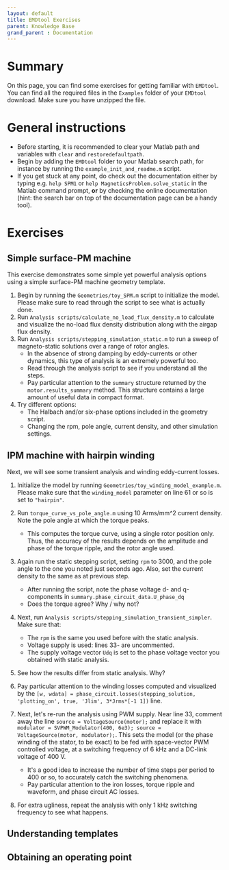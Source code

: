 ```yaml
---
layout: default
title: EMDtool Exercises
parent: Knowledge Base
grand_parent : Documentation
---
```


# Summary

On this page, you can find some exercises for getting familiar with `EMDtool`. You can find all the required files in the `Examples` folder
of your `EMDtool` download. Make sure you have unzipped the file.

# General instructions

* Before starting, it is recommended to clear your Matlab path and variables with `clear` and `restoredefaultpath`.
* Begin by adding the `EMDtool` folder to your Matlab search path, for instance by running the `example_init_and_readme.m` script.
* If you get stuck at any point, do check out the documentation either by typing e.g. `help SPM1` or `help MagneticsProblem.solve_static` in 
the Matlab command prompt, **or** by checking the online documentation (hint: the search bar on top of the documentation page can be a handy
tool).

# Exercises

## Simple surface-PM machine

This exercise demonstrates some simple yet powerful analysis options using a simple surface-PM machine geometry template.

1. Begin by running the `Geometries/toy_SPM.m` script to initialize the model. Please make sure to read through the script to see what 
is actually done.
1. Run `Analysis scripts/calculate_no_load_flux_density.m` to calculate and visualize the no-load flux density distribution along with the airgap
flux density.
1. Run `Analysis scripts/stepping_simulation_static.m` to run a sweep of magneto-static solutions over a range of rotor angles.
	* In the absence of strong damping by eddy-currents or other dynamics, this type of analysis is an extremely powerful too.
	* Read through the analysis script to see if you understand all the steps.
	* Pay particular attention to the `summary` structure returned by the `motor.results_summary` method. This structure contains a large amount of useful data in compact format.
1. Try different options:
	* The Halbach and/or six-phase options included in the geometry script.
	* Changing the rpm, pole angle, current density, and other simulation settings.


## IPM machine with hairpin winding

Next, we will see some transient analysis and winding eddy-current losses.

1. Initialize the model by running `Geometries/toy_winding_model_example.m`. Please make sure that the `winding_model` parameter on line 61 or so is set to `"hairpin"`.

1. Run `torque_curve_vs_pole_angle.m` using 10 Arms/mm^2 current density. Note the pole angle at which the torque peaks.
	* This computes the torque curve, using a single rotor position only. Thus, the accuracy of the results depends on the amplitude and phase of the torque ripple, and the rotor angle used.

1. Again run the static stepping script, setting `rpm` to 3000, and the pole angle to the one you noted just seconds ago. Also, set the current density to the same as at previous step.
	* After running the script, note the phase voltage d- and q-components in `summary.phase_circuit_data.U_phase_dq`
	* Does the torque agree? Why / why not?
	
1. Next, run `Analysis scripts/stepping_simulation_transient_simpler`. Make sure that:
	* The `rpm` is the same you used before with the static analysis.
	* Voltage supply is used: lines 33- are uncommented.
	* The supply voltage vector `Udq` is set to the phase voltage vector you obtained with static analysis.
	
1. See how the results differ from static analysis. Why?

1. Pay particular attention to the winding losses computed and visualized by the `[w, wdata] = phase_circuit.losses(stepping_solution, 'plotting_on', true, 'Jlim', 3*Jrms*[-1 1])` line.

1. Next, let's re-run the analysis using PWM supply. Near line 33, comment away the line `source = VoltageSource(motor);` and replace it with 
`modulator = SVPWM_Modulator(400, 6e3); source = VoltageSource(motor, modulator);`. This sets the model (or the phase winding of the stator, to be exact) to be fed with space-vector PWM controlled voltage, at
a switching frequency of 6 kHz and a DC-link voltage of 400 V.
	* It's a good idea to increase the number of time steps per period to 400 or so, to accurately catch the switching phenomena.
	* Pay particular attention to the iron losses, torque ripple and waveform, and phase circuit AC losses.
	
1. For extra ugliness, repeat the analysis with only 1 kHz switching frequency to see what happens.

## Understanding templates

## Obtaining an operating point
